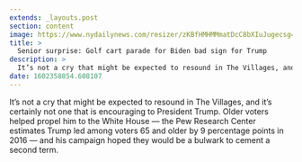 ```yaml
--- 
extends: _layouts.post 
section: content 
image: https://www.nydailynews.com/resizer/zKBfHMHMMmatDcC8bXIuJugecsg=/1200x0/left/top/cloudfront-us-east-1.images.arcpublishing.com/tronc/UBGWS54DF5TBSNAJZQYHU52FXY.aspx 
title: > 
  Senior surprise: Golf cart parade for Biden bad sign for Trump 
description: > 
  It’s not a cry that might be expected to resound in The Villages, and it’s certainly not one that is encouraging to President Trump.Older voters helped propel him to the White House — the Pew Research Center estimates Trump led among voters 65 and older by 9 percentage points in 2016 — and his campaign hoped they would be a bulwark to cement a second term. 
date: 1602358854.608107 
--- 
```

It’s not a cry that might be expected to resound in The Villages, and it’s certainly not one that is encouraging to President Trump. Older voters helped propel him to the White House — the Pew Research Center estimates Trump led among voters 65 and older by 9 percentage points in 2016 — and his campaign hoped they would be a bulwark to cement a second term.